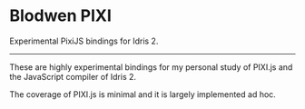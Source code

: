 # Blodwen PIXI
Experimental PixiJS bindings for Idris 2.

---

These are highly experimental bindings for my personal study of PIXI.js and the JavaScript compiler of Idris 2. 

The coverage of PIXI.js is minimal and it is largely implemented ad hoc.
